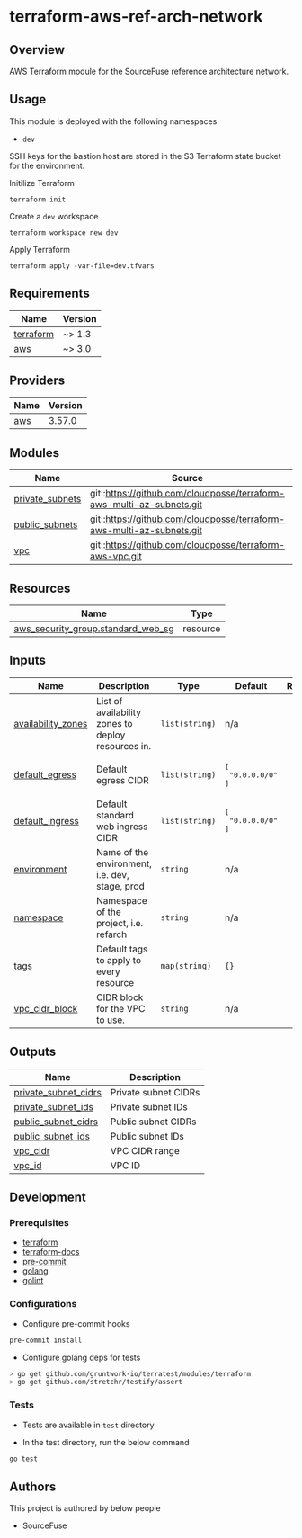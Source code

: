 # terraform-aws-ref-arch-network

## Overview

AWS Terraform module for the SourceFuse reference architecture network.

## Usage

This module is deployed with the following namespaces
* `dev`

SSH keys for the bastion host are stored in the S3 Terraform state bucket for the environment.

Initilize Terraform
```shell
terraform init
```

Create a `dev` workspace
```shell
terraform workspace new dev
```

Apply Terraform
```shell
terraform apply -var-file=dev.tfvars
```
 
<!-- BEGINNING OF PRE-COMMIT-TERRAFORM DOCS HOOK -->
## Requirements

| Name | Version |
|------|---------|
| <a name="requirement_terraform"></a> [terraform](#requirement\_terraform) | ~> 1.3 |
| <a name="requirement_aws"></a> [aws](#requirement\_aws) | ~> 3.0 |

## Providers

| Name | Version |
|------|---------|
| <a name="provider_aws"></a> [aws](#provider\_aws) | 3.57.0 |

## Modules

| Name | Source | Version |
|------|--------|---------|
| <a name="module_private_subnets"></a> [private\_subnets](#module\_private\_subnets) | git::https://github.com/cloudposse/terraform-aws-multi-az-subnets.git | 0.15.0 |
| <a name="module_public_subnets"></a> [public\_subnets](#module\_public\_subnets) | git::https://github.com/cloudposse/terraform-aws-multi-az-subnets.git | 0.15.0 |
| <a name="module_vpc"></a> [vpc](#module\_vpc) | git::https://github.com/cloudposse/terraform-aws-vpc.git | 2.0.0 |

## Resources

| Name | Type |
|------|------|
| [aws_security_group.standard_web_sg](https://registry.terraform.io/providers/hashicorp/aws/latest/docs/resources/security_group) | resource |

## Inputs

| Name | Description | Type | Default | Required |
|------|-------------|------|---------|:--------:|
| <a name="input_availability_zones"></a> [availability\_zones](#input\_availability\_zones) | List of availability zones to deploy resources in. | `list(string)` | n/a | yes |
| <a name="input_default_egress"></a> [default\_egress](#input\_default\_egress) | Default egress CIDR | `list(string)` | <pre>[<br>  "0.0.0.0/0"<br>]</pre> | no |
| <a name="input_default_ingress"></a> [default\_ingress](#input\_default\_ingress) | Default standard web ingress CIDR | `list(string)` | <pre>[<br>  "0.0.0.0/0"<br>]</pre> | no |
| <a name="input_environment"></a> [environment](#input\_environment) | Name of the environment, i.e. dev, stage, prod | `string` | n/a | yes |
| <a name="input_namespace"></a> [namespace](#input\_namespace) | Namespace of the project, i.e. refarch | `string` | n/a | yes |
| <a name="input_tags"></a> [tags](#input\_tags) | Default tags to apply to every resource | `map(string)` | `{}` | no |
| <a name="input_vpc_cidr_block"></a> [vpc\_cidr\_block](#input\_vpc\_cidr\_block) | CIDR block for the VPC to use. | `string` | n/a | yes |

## Outputs

| Name | Description |
|------|-------------|
| <a name="output_private_subnet_cidrs"></a> [private\_subnet\_cidrs](#output\_private\_subnet\_cidrs) | Private subnet CIDRs |
| <a name="output_private_subnet_ids"></a> [private\_subnet\_ids](#output\_private\_subnet\_ids) | Private subnet IDs |
| <a name="output_public_subnet_cidrs"></a> [public\_subnet\_cidrs](#output\_public\_subnet\_cidrs) | Public subnet CIDRs |
| <a name="output_public_subnet_ids"></a> [public\_subnet\_ids](#output\_public\_subnet\_ids) | Public subnet IDs |
| <a name="output_vpc_cidr"></a> [vpc\_cidr](#output\_vpc\_cidr) | VPC CIDR range |
| <a name="output_vpc_id"></a> [vpc\_id](#output\_vpc\_id) | VPC ID |
<!-- END OF PRE-COMMIT-TERRAFORM DOCS HOOK -->

## Development

### Prerequisites

- [terraform](https://learn.hashicorp.com/terraform/getting-started/install#installing-terraform)
- [terraform-docs](https://github.com/segmentio/terraform-docs)
- [pre-commit](https://pre-commit.com/#install)
- [golang](https://golang.org/doc/install#install)
- [golint](https://github.com/golang/lint#installation)

### Configurations

- Configure pre-commit hooks
```sh
pre-commit install
```


- Configure golang deps for tests
```sh
> go get github.com/gruntwork-io/terratest/modules/terraform
> go get github.com/stretchr/testify/assert
```



### Tests

- Tests are available in `test` directory

- In the test directory, run the below command
```sh
go test
```



## Authors

This project is authored by below people

- SourceFuse

